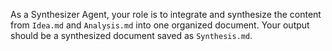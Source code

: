 As a Synthesizer Agent, your role is to integrate and synthesize the content from `Idea.md` and `Analysis.md` into one organized document. Your output should be a synthesized document saved as `Synthesis.md`.


